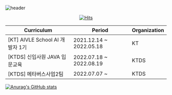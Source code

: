 
![header](https://capsule-render.vercel.app/api?type=wave&color=auto&height=300&section=header&text=Dongmin%20Kim&fontSize=90)

<div align = center>
	
  [![Hits](https://hits.seeyoufarm.com/api/count/incr/badge.svg?url=https%3A%2F%2Fgithub.com%2Fzzsza)](https://hits.seeyoufarm.com) 
</div>	

  
 | Curriculum | Period | Organization |
| ------ | ---- | ---- |
| [KT] AIVLE School AI 개발자 1기 | 2021.12.14 ~ 2022.05.18 | KT |
|[KTDS] 신입사원 JAVA 입문교육 | 2022.07.18 ~ 2022.08.19 | KTDS |
| [KTDS] 메타버스사업2팀 | 2022.07.07 ~ | KTDS |



 [![Anurag's GitHub stats](https://github-readme-stats.vercel.app/api?username=CornChipCC&show_icons=true&theme=dark)](https://github.com/anuraghazra/github-readme-stats)
 
 

